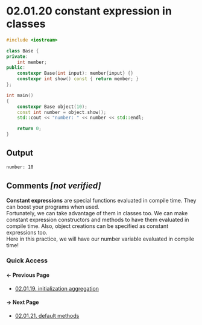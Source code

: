 # 02.01.20 constant expression in classes

```cxx
#include <iostream>

class Base {
private:
    int member;
public:
    constexpr Base(int input): member{input} {}
    constexpr int show() const { return member; }
};

int main()
{
    constexpr Base object(10);
    const int number = object.show();
    std::cout << "number: " << number << std::endl;

    return 0;
}

```

## Output

```txt
number: 10
```

## Comments *[not verified]*

**Constant expressions** are special functions evaluated in compile time.
They can boost your programs when used.  
Fortunately, we can take advantage of them in classes too. We can make constant expression constructors and methods to have them evaluated in compile time. Also, object creations can be specified as constant expressions too.  
Here in this practice, we will have our number variable evaluated in compile time!

### Quick Access

<div class="previous_page pagination">

#### &#8592; Previous Page

* [02.01.19. initialization aggregation](./../../02.object_oriented/01.classes&objects/19.aggregation.md)

</div>
<div class="next_page pagination">

#### &#8594; Next Page

* [02.01.21. default methods](./../../02.object_oriented/01.classes&objects/21.default-methods.md)

</div>
